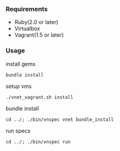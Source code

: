 ### Requirements

* Ruby(2.0 or later)
* Virtualbox
* Vagrant(1.5 or later)

### Usage

install gems

```
bundle install
```

setup vms

```
./vnet_vagrant.sh install
```

bundle install

```
cd ../; ./bin/vnspec vnet bundle_install
```

run specs

```
cd ../; ./bin/vnspec run
```
